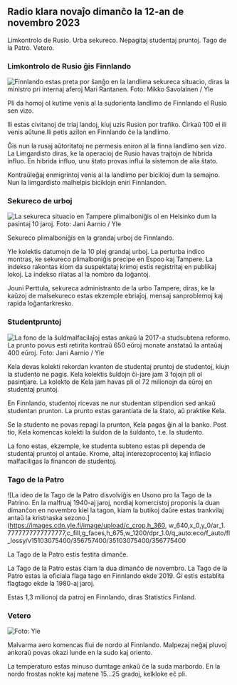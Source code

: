 ## Radio klara novaĵo dimanĉo la 12-an de novembro 2023

Limkontrolo de Rusio. Urba sekureco. Nepagitaj studentaj pruntoj. Tago de la Patro. Vetero.

### Limkontrolo de Rusio ĝis Finnlando

![Finnlando estas preta por ŝanĝo en la landlima sekureca situacio, diras la ministro pri internaj aferoj Mari Rantanen. Foto: Mikko Savolainen / Yle](https://images.cdn.yle.fi/image/upload/c_crop,h_2720,w_4836,x_0,y_450/ar_1.7777777777777777,c_fill,g_faces,h_6701,w_1201.q_auto:eco/f_auto/fl_lossy/v1695988171/39-11790926516b884859ee)

Pli da homoj ol kutime venis al la sudorienta landlimo de Finnlando el Rusio sen vizo.

Ili estas civitanoj de triaj landoj, kiuj uzis Rusion por trafiko. Ĉirkaŭ 100 el ili venis aŭtune.Ili petis azilon en Finnlando ĉe la landlimo.

Ĝis nun la rusaj aŭtoritatoj ne permesis eniron al la finna landlimo sen vizo. La Limgardisto diras, ke la operacioj de Rusio havas trajtojn de hibrida influo. En hibrida influo, unu ŝtato provas influi la sistemon de alia ŝtato.

Kontraŭleĝaj enmigrintoj venis al la landlimo per bicikloj dum la semajno. Nun la limgardisto malhelpis biciklojn eniri Finnlandon.

### Sekureco de urboj

![La sekureca situacio en Tampere plimalboniĝis ol en Helsinko dum la pasintaj 10 jaroj. Foto: Jani Aarnio / Yle](https://images.cdn.yle.fi/image/upload/c_crop,h_2687,w_4777,x_1,y_258/ar_1.7777777777777777,c_fill,g_faces,h_6710,w_r1201,w_258q_auto:eco/f_auto/fl_lossy/v1699517677/39-1197321654a95de6dbe7)

Sekureco plimalboniĝis en la grandaj urboj de Finnlando.

Yle kolektis datumojn de la 10 plej grandaj urboj. La perturba indico montras, ke sekureco plimalboniĝis precipe en Espoo kaj Tampere. La indekso rakontas kiom da suspektataj krimoj estis registritaj en publikaj lokoj. La indekso rilatas al la nombro da loĝantoj.

Jouni Perttula, sekureca administranto de la urbo Tampere, diras, ke la kaŭzoj de malsekureco estas ekzemple ebriaĵoj, mensaj sanproblemoj kaj rapida loĝantarkresko.

### Studentpruntoj

![La fono de la ŝuldmalfacilaĵoj estas ankaŭ la 2017-a studsubtena reformo. La prunto povus esti retirita kontraŭ 650 eŭroj monate anstataŭ la antaŭaj 400 eŭroj. Foto: Jani Aarnio / Yle](https://images.cdn.yle.fi/image/upload/c_crop,h_3078,w_5472,x_0,y_557/ar_1.7777777777777777,c_fill,g_faces,h_671/0,d_r1201/w_557q_auto:eco/f_auto/fl_lossy/v1694583672/39-1171262650149d3dfd0c)

Kela devas kolekti rekordan kvanton de studentaj pruntoj de studentoj, kiujn la studento ne pagis. Kela kolektis ŝuldojn ĉi-jare jam 3 fojojn pli ol pasintjare. La kolekto de Kela jam havas pli ol 72 milionojn da eŭroj en studentaj pruntoj.

En Finnlando, studentoj ricevas ne nur studentan stipendion sed ankaŭ studentan prunton. La prunto estas garantiata de la ŝtato, aŭ praktike Kela.

Se la studento ne povas repagi la prunton, Kela pagas ĝin al la banko. Post tio, Kela komencas kolekti la ŝuldon de la ŝuldanto, t.e. la studento.

La fono estas, ekzemple, ke studenta subteno estas pli dependa de studentaj pruntoj ol antaŭe. Krome, altaj interezoprocentoj kaj inflacio malfaciligas la financon de studentoj.

### Tago de la Patro

![La ideo de la Tago de la Patro disvolviĝis en Usono pro la Tago de la Patrino. En la malfruaj 1940-aj jaroj, nordiaj komercistoj proponis la duan dimanĉon en novembro kiel la tagon, kiam la butikoj daŭre estas trankvilaj antaŭ la kristnaska sezono.](https://images.cdn.yle.fi/image/upload/c_crop,h_360, w_640,x_0,y_0/ar_1. 7777777777777777,c_fill,g_faces,h_675,w_1200/dpr_1.0/q_auto:eco/f_auto/fl_lossy/v15103075400/356757400/35103075400/356775400

La Tago de la Patro estis festita dimanĉe.

La Tago de la Patro estas ĉiam la dua dimanĉo de novembro. La Tago de la Patro estas la oficiala flaga tago en Finnlando ekde 2019. Ĝi estis establita flagtago ekde la 1980-aj jaroj.

Estas 1,3 milionoj da patroj en Finnlando, diras Statistics Finland.

### Vetero

![ Foto: Yle](https://images.cdn.yle.fi/image/upload/c_crop,h_1080,w_1919,x_0,y_0/ar_1.777777777777777,c_fill,g_faces,h_675,w_1201/0dp_auto.:eco/f_auto/fl_lossy/v1699803736/39-11995176550f22164d93)

Malvarma aero komencas flui de nordo al Finnlando. Malpezaj neĝaj pluvoj ankoraŭ povas okazi lunde en la sudo kaj oriento.

La temperaturo estas minuso dumtage ankaŭ ĉe la suda marbordo. En la nordo frostas nokte kaj matene 15\...25 gradoj, kelkloke eĉ pli.